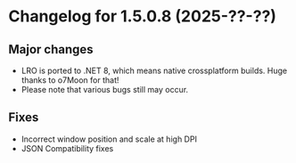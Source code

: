 # Changelog for 1.5.0.8 (2025-??-??)

## Major changes
* LRO is ported to .NET 8, which means native crossplatform builds. Huge thanks to o7Moon for that!
* Please note that various bugs still may occur.

## Fixes
* Incorrect window position and scale at high DPI
* JSON Compatibility fixes